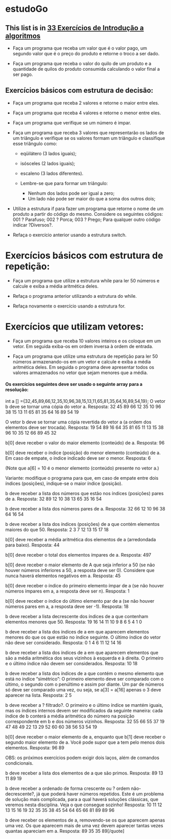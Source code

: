 # estudoGo
## This list is in [33 Exercícios de Introdução a algoritmos](https://www.guj.com.br/t/33-exercicios-de-introducao-a-algoritmos/52461)
* Faça um programa que receba um valor que é o valor pago, um segundo valor que é o preço do produto e
retorne o troco a ser dado.

* Faça um programa que receba o valor do quilo de um produto e a quantidade de quilos do produto
consumida calculando o valor final a ser pago.

## Exercícios básicos com estrutura de decisão:
* Faça um programa que receba 2 valores e retorne o maior entre eles.

* Faça um programa que receba 4 valores e retorne o menor entre eles.

* Faça um programa que verifique se um número é impar.

* Faça um programa que receba 3 valores que representarão os lados de um triângulo e verifique se os
valores formam um triângulo e classifique esse triângulo como:

    * eqüilátero (3 lados iguais);
    * isósceles (2 lados iguais);
    * escaleno (3 lados diferentes).
    * Lembre-se que para formar um triângulo:

        * Nenhum dos lados pode ser igual a zero;
        * Um lado não pode ser maior do que a soma dos outros dois;
* Utilize a estrutura if para fazer um programa que retorne o nome de um produto a partir do código do
mesmo. Considere os seguintes códigos:
001 ? Parafuso;
002 ? Porca;
003 ? Prego;
Para qualquer outro código indicar ?Diversos?.

* Refaça o exercício anterior usando a estrutura switch.
# Exercícios básicos com estrutura de repetição:
* Faça um programa que utilize a estrutura while para ler 50 números e calcule e exiba a média aritmética
deles.

* Refaça o programa anterior utilizando a estrutura do while.

* Refaça novamente o exercício usando a estrutura for.

# Exercícios que utilizam vetores:
* Faça um programa que receba 10 valores inteiros e os coloque em um vetor. Em seguida exiba-os em
ordem inversa à ordem de entrada.

* Faça um programa que utilize uma estrutura de repetição para ler 50 números armazenando-os em um
vetor e calcule e exiba a média aritmética deles. Em seguida o programa deve apresentar todos os valores
armazenados no vetor que sejam menores que a média.

#### Os exercícios seguintes deve ser usado o seguinte array para a resolução:

int a [] ={32,45,89,66,12,35,10,96,38,15,13,11,65,81,35,64,16,89,54,19};
O vetor b deve se tornar uma cópia do vetor a.
Resposta: 32 45 89 66 12 35 10 96 38 15 13 11 65 81 35 64 16 89 54 19

O vetor b deve se tornar uma cópia revertida do vetor a (a ordem dos elementos deve ser trocada).
Resposta: 19 54 89 16 64 35 81 65 11 13 15 38 96 10 35 12 66 89 45 32

b[0] deve receber o valor do maior elemento (conteúdo) de a.
Resposta: 96

b[0] deve receber o índice (posição) do menor elemento (conteúdo) de a. Em caso de empate, o índice indicado deve ser o menor.
Resposta: 6

(Note que a[6] = 10 é o menor elemento (conteúdo) presente no vetor a.)

Variante: modifique o programa para que, em caso de empate entre dois índices (posições), indique-se o
maior índice (posição).

b deve receber a lista dos números que estão nos índices (posições) pares de a.
Resposta: 32 89 12 10 38 13 65 35 16 54

b deve receber a lista dos números pares de a.
Resposta: 32 66 12 10 96 38 64 16 54

b deve receber a lista dos índices (posições) de a que contém elementos maiores do que 50.
Resposta: 2 3 7 12 13 15 17 18

b[0] deve receber a média aritmética dos elementos de a (arredondada para baixo).
Resposta: 44

b[0] deve receber o total dos elementos ímpares de a.
Resposta: 497

b[0] deve receber o maior elemento de A que seja inferior a 50 (se não houver números inferiores a 50, a
resposta deve ser 0). Considere que nunca haverá elementos negativos em a.
Resposta: 45

b[0] deve receber o índice do primeiro elemento ímpar de a (se não houver números ímpares em a, a
resposta deve ser n).
Resposta: 1

b[0] deve receber o índice do último elemento par de a (se não houver números pares em a, a resposta
deve ser -1).
Resposta: 18

b deve receber a lista decrescente dos índices de a que contenham elementos menores que 50.
Resposta: 19 16 14 11 10 9 8 6 5 4 1 0

b deve receber a lista dos índices de a em que aparecem elementos menores do que os que estão no índice
seguinte. O último índice do vetor não deve ser considerado.
Resposta: 0 1 4 6 11 12 14 16

b deve receber a lista dos índices de a em que aparecem elementos que são a média aritmética dos seus
vizinhos à esquerda e à direita. O primeiro e o último índice não devem ser considerados.
Resposta: 10 18

b deve receber a lista dos índices de a que contém o mesmo elemento que está no índice “simétrico”: O
primeiro elemento deve ser comparado com o último, o segundo com o penúltimo e assim por diante. Um par
de números só deve ser comparado uma vez, ou seja, se a[3] = a[16] apenas o 3 deve aparecer na lista.
Resposta: 2 5

b deve receber a ? filtrado?. O primeiro e o último índice se mantém iguais, mas os índices internos
devem ser modificados da seguinte maneira: cada índice de b conterá a média aritmética do número na
posição correspondente em b e dos números vizinhos.
Resposta: 32 55 66 55 37 19 47 48 49 22 13 29 52 60 60 38 56 53 54 19

b[0] deve receber o maior elemento de a, enquanto que b[1] deve receber o segundo maior elemento de a.
Você pode supor que a tem pelo menos dois elementos.
Resposta: 96 89

OBS: os próximos exercícios podem exigir dois laços, além de comandos condicionais.

b deve receber a lista dos elementos de a que são primos.
Resposta: 89 13 11 89 19

b deve receber a ordenado de forma crescente ou ? ordem não-decrescente?, já que poderá haver números
repetidos. Este é um problema de solução mais complicada, para a qual haverá soluções clássicas, que
veremos nesta disciplina. Veja o que consegue sozinho!
Resposta: 10 11 12 13 15 16 19 32 35 35 38 45 54 64 65 66 81 89 89 96

b deve receber os elementos de a, removendo-se os que aparecem apenas uma vez. Os que aparecem mais
de uma vez devem aparecer tantas vezes quantas apareciam em a.
Resposta: 89 35 35 89[/quote]